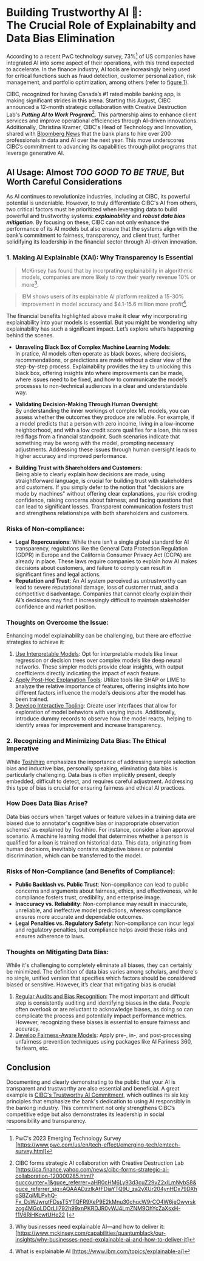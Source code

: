 # Building Trustworthy AI :bank:: <br>The Crucial Role of Explainabilty and Data Bias Elimination 
According to a recent PwC technology survey, 73%[^1] of US companies have integrated AI into some aspect of their operations, with this trend expected to accelerate. In the finance industry, AI tools are increasingly being used for critical functions such as fraud detection, customer personalization, risk management, and portfolio optimization, among others (refer to [figure 1](https://impact.economist.com/perspectives/sites/default/files/aiinfinancialservices.pdf)). 

CIBC, recognized for having Canada’s #1 rated mobile banking app, is making significant strides in this arena. Starting this August, CIBC announced a 12-month strategic collaboration with Creative Destruction Lab's **_Putting AI to Work Program_**[^2]. This partnership aims to enhance client services and improve operational efficiencies through AI-driven innovations. Additionally, Christina Kramer, CIBC's Head of Technology and Innovation, shared with [Bloomberg News](https://www.bloomberg.com/news/articles/2024-08-06/cibc-plans-hiring-spree-in-artificial-intelligence-data-jobs) that the bank plans to hire over 200 professionals in data and AI over the next year. This move underscores CIBC’s commitment to advancing its capabilities through pilot programs that leverage generative AI.

## AI Usage: Almost _TOO GOOD TO BE TRUE_, But Worth Careful Considerations
As AI continues to revolutionize industries, including at CIBC, its powerful potential is undeniable. However, to truly differentiate CIBC's AI from others, two critical factors must be prioritized when leveraging data to build powerful and trustworthy systems: **_explainability_** and **_robust data bias mitigation_**. By focusing on these, CIBC can not only enhance the performance of its AI models but also ensure that the systems align with the bank’s commitment to fairness, transparency, and client trust, further solidifying its leadership in the financial sector through AI-driven innovation.

### 1. Making AI Explainable (XAI): Why Transparency Is Essential
> McKinsey has found that by incorprating explainability in algorithmic models, companies are more likely to row their yearly revenue 10% or more[^3].

> IBM shows users of its explainable AI platform realized a 15-30% improvement in model accuracy and $4.1-15.6 million more profit[^4].

The financial benefits highlighted above make it clear why incorporating explainability into your models is essential. But you might be wondering why explainability has such a significant impact. Let’s explore what’s happening behind the scenes.

- **Unraveling Black Box of Complex Machine Learning Models**: <br>In pratice, AI models often operate as black boxes, where decisions, recommendations, or predictions are made without a clear view of the step-by-step process. Explainability provides the key to unlocking this black box, offering insights into where improvements can be made, where issues need to be fixed, and how to communicate the model’s processes to non-technical audiences in a clear and understandable way.

- **Validating Decision-Making Through Human Oversight**: <br>By understanding the inner workings of complex ML models, you can assess whether the outcomes they produce are reliable. For example, if a model predicts that a person with zero income, living in a low-income neighborhood, and with a low credit score qualifies for a loan, this raises red flags from a financial standpoint. Such scenarios indicate that something may be wrong with the model, prompting necessary adjustments. Addressing these issues through human oversight leads to higher accuracy and improved performance.

- **Building Trust with Shareholders and Customers**: <br>Being able to clearly explain how decisions are made, using straightforward language, is crucial for building trust with stakeholders and customers. If you simply defer to the notion that "decisions are made by machines" without offering clear explanations, you risk eroding confidence, raising concerns about fairness, and facing questions that can lead to significant losses. Transparent communication fosters trust and strengthens relationships with both shareholders and customers.

### Risks of Non-compliance:
- **Legal Repercussions**: While there isn’t a single global standard for AI transparency, regulations like the General Data Protection Regulation (GDPR) in Europe and the California Consumer Privacy Act (CCPA) are already in place. These laws require companies to explain how AI makes decisions about customers, and failure to comply can result in significant fines and legal actions.
- **Reputation and Trust**: An AI system perceived as untrustworthy can lead to severe reputational damage, loss of customer trust, and a competitive disadvantage. Companies that cannot clearly explain their AI’s decisions may find it increasingly difficult to maintain stakeholder confidence and market position.

### Thoughts on Overcome the Issue:
Enhancing model explainability can be challenging, but there are effective strategies to achieve it:
1. <ins>Use Interpretable Models</ins>: Opt for interpretable models like linear regression or decision trees over complex models like deep neural networks. These simpler models provide clear insights, with output coefficients directly indicating the impact of each feature.
2. <ins>Apply Post-Hoc Explanation Tools</ins>: Utilize tools like SHAP or LIME to analyze the relative importance of features, offering insights into how different factors influence the model’s decisions after the model has been trained.
3. <ins>Develop Interactive Tooling</ins>: Create user interfaces that allow for exploration of model behaviors with varying inputs. Additionally, introduce dummy records to observe how the model reacts, helping to identify areas for improvement and increase transparency.


### 2. Recognizing and Minimizing Data Bias: The Ethical Imperative
While [Toshihiro](https://www.kamishima.net/archive/faml.pdf) emphasizes the importance of addressing sample selection bias and inductive bias, personally speaking, eliminating data bias is particularly challenging. Data bias is often implicitly present, deeply embedded, difficult to detect, and requires careful adjustment. Addressing this type of bias is crucial for ensuring fairness and ethical AI practices.

### How Does Data Bias Arise?
Data bias occurs when 'target values or feature values in a training data are biased due to annotator's cognitive bias or inappropriate observation schemes' as explained by Toshihiro. For instance, consider a loan approval scenario. A machine learning model that determines whether a person is qualified for a loan is trained on historical data. This data, originating from human decisions, inevitably contains subjective biases or potential discrimination, which can be transferred to the model.

### Risks of Non-Compliance (and Benefits of Compliance):
- **Public Backlash vs. Public Trust**: Non-compliance can lead to public concerns and arguments about fairness, ethics, and effectiveness, while compliance fosters trust, credibility, and enterprise image.
- **Inaccuracy vs. Reliability**: Non-compliance may result in inaccurate, unreliable, and ineffective model predictions, whereas compliance ensures more accurate and dependable outcomes.
- **Legal Penalties vs. Regulatory Safety**: Non-compliance can incur legal and regulatory penalties, but compliance helps avoid these risks and ensures adherence to laws.

### Thoughts on Mitigating Data Bias:
While it's challenging to completely eliminate all biases, they can certainly be minimized. The definition of data bias varies among scholars, and there's no single, unified version that specifies which factors should be considered biased or sensitive. However, it’s clear that mitigating bias is crucial:
1. <ins>Regular Audits and Bias Recognition</ins>: The most important and difficult step is consistently auditing and identifying biases in the data. People often overlook or are reluctant to acknowledge biases, as doing so can complicate the process and potentially impact performance metrics. However, recognizing these biases is essential to ensure fairness and accuracy.
2. <ins>Develop Fairness-Aware Models</ins>: Apply pre-, in-, and post-processing unfairness prevention techniques using packages like AI Fariness 360, fairlearn, etc.

## Conclusion
Documenting and clearly demonstrating to the public that your AI is transparent and trustworthy are also essential and beneficial. A great example is [CIBC's Trustworthy AI Commitment](https://www.cibc.com/content/dam/about_cibc/corporate_responsibility/pdfs/trustworthy-ai-guidelines-en.pdf), which outlines its six key principles that emphasize the bank's dedication to using AI responsibly in the banking industry. This commitment not only strengthens CIBC’s competitive edge but also demonstrates its leadership in social responsibility and transparency.



[^1]: PwC's 2023 Emerging Technology Survey [https://www.pwc.com/us/en/tech-effect/emerging-tech/emtech-survey.html]
[^2]: CIBC forms strategic AI collaboration with Creative Destruction Lab [https://ca.finance.yahoo.com/news/cibc-forms-strategic-ai-collaboration-120000285.html?guccounter=1&guce_referrer=aHR0cHM6Ly93d3cuZ29vZ2xlLmNvbS8&guce_referrer_sig=AQAAADzzlkAfFDiaYTQ9U_za2yXUr204ynHDx79DXhoSBZqiMLPvhQ-Fx_DsWJwrgtFDssT5YTQFR9XeP9E2kMnu30chqcW9rCO4W6jeOwyrskzcg4MGoLDOrLlI792h99xnPKRDJR0yWJ4LmZNM9OhYcZaXsxH-f1V6RiHKcwtUHe22
]
[^3]: Why businesses need explainable AI—and how to deliver it: [https://www.mckinsey.com/capabilities/quantumblack/our-insights/why-businesses-need-explainable-ai-and-how-to-deliver-it]
[^4]: What is explainable AI [https://www.ibm.com/topics/explainable-ai]

